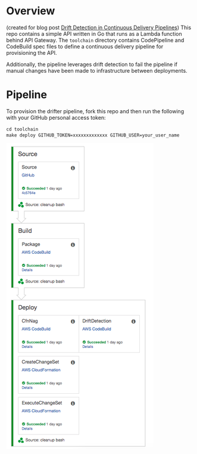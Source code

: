 # Overview
(created for blog post [Drift Detection in Continuous Delivery Pipelines](https://stelligent.com/2018/11/13/drift-detection-in-continuous-delivery-pipelines))
This repo contains a simple API written in Go that runs as a Lambda function behind API Gateway.  The `toolchain` directory contains CodePipeline and CodeBuild spec files to define a continuous delivery pipeline for provisioning the API.  

Additionally, the pipeline leverages drift detection to fail the pipeline if manual changes have been made to infrastructure between deployments.

# Pipeline
To provision the drifter pipeline, fork this repo and then run the following with your GitHub personal access token:

```
cd toolchain
make deploy GITHUB_TOKEN=xxxxxxxxxxxxx GITHUB_USER=your_user_name
```

![pipeline](pipeline.png)
